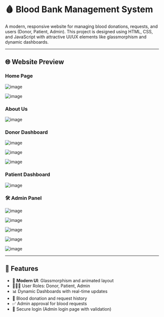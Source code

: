 # 🩸 Blood Bank Management System

A modern, responsive website for managing blood donations, requests, and users (Donor, Patient, Admin). This project is designed using HTML, CSS, and JavaScript with attractive UI/UX elements like glassmorphism and dynamic dashboards.

---

## 🌐 Website Preview

###  Home Page  

![image](https://github.com/user-attachments/assets/9ffacc3f-e9ee-426e-b850-bcf1e21d53c8)

![image](https://github.com/user-attachments/assets/c734baac-98a5-437e-b4dd-5c203697daa4)

###  About Us

![image](https://github.com/user-attachments/assets/3d2d0a1c-a64f-4fa6-8576-446dffef6065)


###  Donor Dashboard  
![image](https://github.com/user-attachments/assets/6384d373-9ddc-4655-b306-4533730594f1)

![image](https://github.com/user-attachments/assets/2fa84f73-104a-4595-9145-4a1fcc17cb68)

![image](https://github.com/user-attachments/assets/77cb4301-9f91-4d03-a8c9-689a3e7f5047)

###  Patient Dashboard  

![image](https://github.com/user-attachments/assets/8da561d0-c651-44c3-80d7-b4be1f1304ac)


### 🛠️ Admin Panel  

![image](https://github.com/user-attachments/assets/54e12e84-a16a-4455-a5b5-a2c661d63c98)

![image](https://github.com/user-attachments/assets/78dc4333-dd84-4992-a419-2362d1281daf)

![image](https://github.com/user-attachments/assets/f3bff938-d90e-4498-8f49-8773051c0df0)

![image](https://github.com/user-attachments/assets/449f5405-645e-4178-a5ea-6e540964f312)

![image](https://github.com/user-attachments/assets/fa9a4fb5-6744-40ea-9902-ca869bd366cf)

---

## 🧾 Features

- 🌈 **Modern UI**: Glassmorphism and animated layout
- 🧑‍🤝‍🧑 User Roles: Donor, Patient, Admin
- 📊 Dynamic Dashboards with real-time updates
- 📝 Blood donation and request history
- ✅ Admin approval for blood requests
- 🔐 Secure login (Admin login page with validation)
